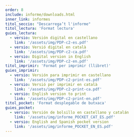 ```yaml
---
order: 8
include: informe/downloads.html
inner_link: informes
titol_seccio: "Descarrega’t l'informe"
titol_lectura: 'Format lectura'
guies_lectura:
  - versio: Versión digital en castellano
    link: '/assets/img/PDP-c2-es.pdf'
  - versio: Versió digital en català
    link: '/assets/img/PDP-c2-ca.pdf'
  - versio: Digital version in English
    link: '/assets/img/PDP-c2-en.pdf'
titol_imprimir: 'Format per imprimir (llibret)'
guies_imprimir:
  - versio: Versión para imprimir en castellano
    link: '/assets/img/PDP-c2-print-es.pdf'
  - versio: Versió per imprimir en català
    link: '/assets/img/PDP-c2-print-ca.pdf'
  - versio: English version to print
    link: '/assets/img/PDP-c2-print-en.pdf'
titol_pocket: 'Format desplegable de butxaca'
guies_pocket:
  - versio: Versión de bolsillo en castellano y catalán
    link: '/assets/img/informe_POCKET_CAT_ES.pdf'
  - versio: English and Spanish pocket version
    link: '/assets/img/informe_POCKET_EN_ES.pdf'
---
```

